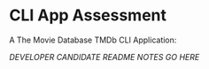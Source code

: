 # CLI App Assessment

A The Movie Database TMDb CLI Application:

*DEVELOPER CANDIDATE README NOTES GO HERE*


